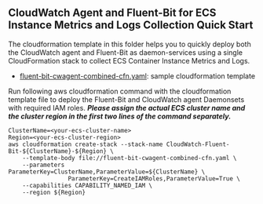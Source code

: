 ## CloudWatch Agent and Fluent-Bit for ECS Instance Metrics and Logs Collection Quick Start

The cloudformation template in this folder helps you to quickly deploy both the CloudWatch agent and Fluent-Bit as daemon-services using a single CloudFormation stack to collect ECS Container Instance Metrics and Logs.

* [fluent-bit-cwagent-combined-cfn.yaml](fluent-bit-cwagent-combined-cfn.yaml): sample cloudformation template


Run following aws cloudformation command with the cloudformation template file to deploy the Fluent-Bit and CloudWatch agent Daemonsets with required IAM roles. ***Please assign the actual ECS cluster name and the cluster region in the first two lines of the command separately.***

```
ClusterName=<your-ecs-cluster-name>
Region=<your-ecs-cluster-region>
aws cloudformation create-stack --stack-name CloudWatch-Fluent-Bit-${ClusterName}-${Region} \
    --template-body file://fluent-bit-cwagent-combined-cfn.yaml \
    --parameters ParameterKey=ClusterName,ParameterValue=${ClusterName} \
                 ParameterKey=CreateIAMRoles,ParameterValue=True \
    --capabilities CAPABILITY_NAMED_IAM \
    --region ${Region}
```
